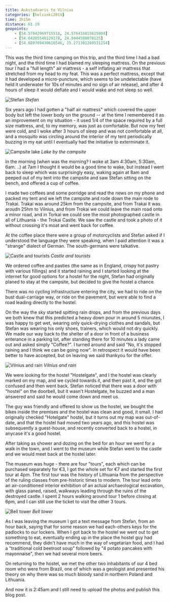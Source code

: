 ```yaml
--- 
title: Aukstadvaris to Vilnius
categories: [helsinki2019]
time: 3h15m
distance: 61.19
geopoints:
    - [54.57842969715518, 24.576416015625004]
    - [54.64205540129178, 24.9444580078125]
    - [54.689709430616546, 25.271301269531254]
---
```


This was the third time camping on this trip, and the third time I had a bad
night, and the third time I had blamed my sleeping mattress. On the previous
tour I had a "full length" air mattress - a self inflating air mattress that
stretched from my head to my feat. This was a perfect mattress, except that it
had developed a micro-puncture, which seems to be undetectable (have held it
underwater for 10s of minutes and no sign of air release), and after 4 hours
of sleep it would deflate and I would wake and not sleep so well.

![Stefan](/images/tallinn/2019-07-10/1.JPG)
*Stefan*

Six years ago I had gotten a "half air mattress" which covered the upper body
but left the lower body on the ground -- at the time I remembered it as an
improvement on my situation - it used 1/4 of the space required by a full size
mattress, and, to my memory, was just as comfortable. But now my feet were
cold, and I woke after 3 hours of sleep and was not comfortable at all, and a
mosquito was circling around the interior of my tent periodically buzzing in
my eat until I eventually had the initiative to exterminate it.

![Campsite lake](/images/tallinn/2019-07-10/0.JPG)
*Lake by the campsite*

In the morning (when was the morning? I woke at 3am 4:30am, 5:30am, 6am. ..)
at 7am I thought it would be a good time to wake, but instead I went back to
sleep which was surprisingly easy, waking again at 8am and peeped out of my
tent into the campsite and saw Stefan sitting on the bench, and offered a cup
of coffee.

I made two coffees and some porridge and read the news on my phone and packed
my tent and we left the campsite and rode down the main rode to Trakai. Trakai
was around 25km from the campsite, and from Trakai it was aroudn 25hm to
Vilnius, and from Trokai we could leave the main road onto a minor road, and
in Torkai we could see the most photographed castle in all of Lithuania -
the Trokai Castle. We saw the castle and took a photo of it without crossing
it's moat and went back for coffee.

At the coffee place there were a group of motorcyclists and Stefan asked if I
understood the language they were speaking, when I paid attention it was a
"strange" dialect of German. The south-germans were talkative.

![Castle and tourists](/images/tallinn/2019-07-10/2.JPG)
*Castle and tourists*

We ordered coffee and pasties (the same as in England, crispy hot pastry with
various fillings) and it started raining and I started looking at the internet
for good options for a hostel for the night, Stefan had originally planed to
stay at the campsite, but decided to give the hostel a chance.

There was no cycling infrastructure entering the city, we had to ride on the
bust dual-carriage way, or ride on the pavement, but were able to find a road
leading directly to the hostel.

On the way the sky started spitting rain drops, and from the previous days we
both knew that this predicted a heavy down pour in around 5 miunutes, I was
happy to get wet, wearing only quick-drying clothes and sandals, but Stefan
was wearing his only shoes, trainers, which would not dry quickly. We made our
way back to the shelter of a door in front of a business enterance in a
parking lot, after standing there for 10 minutes a lady came out and asked
simply "Coffee?". I turned around and said "No, it's stopped raining and I
think we can be going now". In retrospect it would have been better to have
accepted, but on leaving we said thankyou for the offer.

![Vilnius and rain](/images/tallinn/2019-07-10/5.JPG)
*Vilnius and rain*

We were looking for the hostel "Hostelgate", and I the hostel was clearly
marked on my map, and we cycled towards it, and then past it, and the got
confused and then went back. Stefan noticed that there was a door with
"hostel" on the doorbell, but it wasn't Hostelgate, he buzzed and a man
answered and said he would come down and meet us.

The guy was friendly and offered to show us the hostel, we bought the bikes
inside the premises and the hostel was clean and good, it small. I had
originally checked "Hotelgate" hostel, but it turns out my map was
out-of-date, and that the hostel had moved two years ago, and this hostel was
subsequently a guest-house, and recently converted back to a hostel, in
anycase it's a good hostel.

After taking as shower and dozing on the bed for an hour we went for a walk in
the town, and I went to the museum while Stefan went to the castle and we
would meet back at the hostel later.

The museum was huge - there are four "tours", each which can be purchased
separately for €3, I got the whole set for €7 and started the first tour at
4pm. The first tour was the history of Lithuania from the perspective of the
ruling classes from pre-historic times to modern.  The tour lead onto an
air-conditioned interior exhibition of an actual archaeological excavation,
with glass paned, raised, walkways leading through the ruins of the destroyed
castle. I spent 2 hours walking around tour 1 before closing at 6pm, and I can
still use the ticket to visit the other 3 tours.

![Bell tower](/images/tallinn/2019-07-10/4.JPG)
*Bell tower*

As I was leaving the museum I got a text message from Stefan, from an hour
back, saying that for some reason we had each-others keys for the padlocks to
our lockers. When I got back to the hostel we went out to get something to
eat, eventually ending up in the place the hostel guy had recommend, they
didn't have much in the way of vegetarian food, and I had a "traditional cold
beetroot soup" followed by "4 potato pancakes with mayonnaise", then we had
several more beers.

On returning to the hostel, we met the other two inhabitants of our 4 bed room
who were from Brazil, one of which was a geologist and presented his theory on
why there was so much bloody sand in northern Poland and Lithuania.

And now it is 2:45am and I still need to upload the photos and publish this
blog post.

